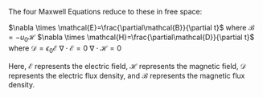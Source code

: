 The four Maxwell Equations reduce to these in free space:

$\nabla \times \mathcal{E}=\frac{\partial\mathcal{B}}{\partial t}$ where $\mathcal{B}=-u_{0}\mathcal{H}$
$\nabla \times \mathcal{H}=\frac{\partial\mathcal{D}}{\partial t}$ where $\mathcal{D}=\epsilon_{0}\mathcal{E}$
$\nabla \cdot \mathcal{E}=0$
$\nabla \cdot \mathcal{H}=0$

Here, $\mathcal{E}$ represents the electric field, $\mathcal{H}$ represents the magnetic field, $\mathcal{D}$ represents the electric flux density, and $\mathcal{B}$ represents the magnetic flux density.
